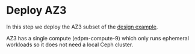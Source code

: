 # Deploy AZ3

In this step we deploy the AZ3 subset of
the [design example](../design.md).

AZ3 has a single compute (edpm-compute-9) which only runs ephemeral
workloads so it does not need a local Ceph cluster.
